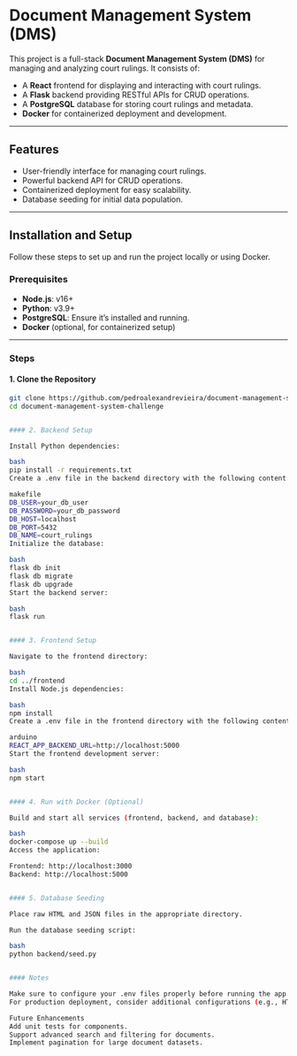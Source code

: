 # Document Management System (DMS)

This project is a full-stack **Document Management System (DMS)** for managing and analyzing court rulings. It consists of:

- A **React** frontend for displaying and interacting with court rulings.
- A **Flask** backend providing RESTful APIs for CRUD operations.
- A **PostgreSQL** database for storing court rulings and metadata.
- **Docker** for containerized deployment and development.

---

## Features

- User-friendly interface for managing court rulings.
- Powerful backend API for CRUD operations.
- Containerized deployment for easy scalability.
- Database seeding for initial data population.

---

## Installation and Setup

Follow these steps to set up and run the project locally or using Docker.

### Prerequisites

- **Node.js**: v16+
- **Python**: v3.9+
- **PostgreSQL**: Ensure it’s installed and running.
- **Docker** (optional, for containerized setup)

---

### Steps

#### 1. Clone the Repository

```bash
git clone https://github.com/pedroalexandrevieira/document-management-system-challenge.git
cd document-management-system-challenge


#### 2. Backend Setup

Install Python dependencies:

bash
pip install -r requirements.txt
Create a .env file in the backend directory with the following content:

makefile
DB_USER=your_db_user
DB_PASSWORD=your_db_password
DB_HOST=localhost
DB_PORT=5432
DB_NAME=court_rulings
Initialize the database:

bash
flask db init
flask db migrate
flask db upgrade
Start the backend server:

bash
flask run


#### 3. Frontend Setup

Navigate to the frontend directory:

bash
cd ../frontend
Install Node.js dependencies:

bash
npm install
Create a .env file in the frontend directory with the following content:

arduino
REACT_APP_BACKEND_URL=http://localhost:5000
Start the frontend development server:

bash
npm start


#### 4. Run with Docker (Optional)

Build and start all services (frontend, backend, and database):

bash
docker-compose up --build
Access the application:

Frontend: http://localhost:3000
Backend: http://localhost:5000


#### 5. Database Seeding

Place raw HTML and JSON files in the appropriate directory.

Run the database seeding script:

bash
python backend/seed.py


#### Notes

Make sure to configure your .env files properly before running the app.
For production deployment, consider additional configurations (e.g., HTTPS, scaling, environment variables).

Future Enhancements
Add unit tests for components.
Support advanced search and filtering for documents.
Implement pagination for large document datasets.
